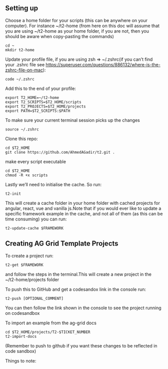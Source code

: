 ## Setting up

Choose a home folder for your scripts (this can be anywhere on your computer). For instance ~/t2-home (from here on this doc will assume that you are using ~/t2-home as your home folder, if you are not, then you should be aware when copy-pasting the commands) 
```
cd ~
mkdir t2-home
```
Update your profile file, if you are using zsh => ~/.zshrc(if you can’t find your .zshrc file see https://superuser.com/questions/886132/where-is-the-zshrc-file-on-mac):
```
code ~/.zshrc
```
Add this to the end of your profile:
```
export T2_HOME=~/t2-home 
export T2_SCRIPTS=$T2_HOME/scripts 
export T2_PROJECTS=$T2_HOME/projects 
export PATH=$T2_SCRIPTS:$PATH
```
To make sure your current terminal session picks up the changes
```
source ~/.zshrc 
```
Clone this repo: 
```
cd $T2_HOME
git clone https://github.com/AhmedAGadir/t2.git .
```
make every script executable
```
cd $T2_HOME
chmod -R +x scripts
```
Lastly we’ll need to initialise the cache. So run:
```
t2-init
```
This will create a cache folder in your home folder with cached projects for angular, react, vue and vanilla js.Note that if you would ever like to update a specific framework example in the cache, and not all of them (as this can be time consuming) you can run:
```
t2-update-cache $FRAMEWORK
````
## Creating AG Grid Template Projects

To create a project run:
```
t2-get $FRAMEWORK
```
and follow the steps in the terminal.This will create a new project in the ~/t2-home/projects folder 

To push this to GitHub and get a codesandox link in the console run:
```
t2-push [OPTIONAL_COMMENT]
```
You can then follow the link shown in the console to see the project running on codesandbox

To import an example from the ag-grid docs
```
cd $T2_HOME/projects/T2-$TICKET_NUMBER
t2-import-docs
```
(Remember to push to github if you want these changes to be reflected in code sandbox)

Things to note:

